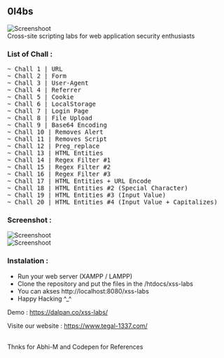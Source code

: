 
## 0l4bs

![Screenshoot](img/xl4bs.png)
<br>
Cross-site scripting labs for web application security enthusiasts

### List of Chall :
<pre>
~ Chall 1 | URL
~ Chall 2 | Form
~ Chall 3 | User-Agent
~ Chall 4 | Referrer
~ Chall 5 | Cookie
~ Chall 6 | LocalStorage
~ Chall 7 | Login Page
~ Chall 8 | File Upload
~ Chall 9 | Base64 Encoding
~ Chall 10 | Removes Alert
~ Chall 11 | Removes Script
~ Chall 12 | Preg_replace
~ Chall 13 | HTML Entities
~ Chall 14 | Regex Filter #1
~ Chall 15 | Regex Filter #2
~ Chall 16 | Regex Filter #3
~ Chall 17 | HTML Entities + URL Encode
~ Chall 18 | HTML Entities #2 (Special Character)
~ Chall 19 | HTML Entities #3 (Input Value)
~ Chall 20 | HTML Entities #4 (Input Value + Capitalizes)
</pre>

### Screenshot :
![Screenshoot](img/screenshoot-xl4bs.png)<br>
![Screenshoot](img/screenshoot-xl4bs-2.png)

### Instalation :
<ul>
  <li>Run your web server (XAMPP / LAMPP)</li>
  <li>Clone the repository and put the files in the /htdocs/xss-labs</li>
  <li>You can akses http://localhost:8080/xss-labs</li>
  <li>Happy Hacking ^_^</li>
</ul>

Demo : https://dalpan.co/xss-labs/

Visite our website : https://www.tegal-1337.com/
<br>
<br>

Thnks for Abhi-M and Codepen for References

  
